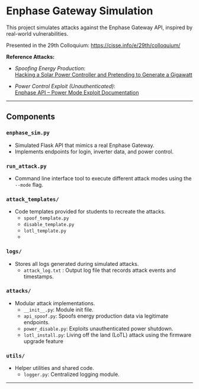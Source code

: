 # Enphase Gateway Simulation

This project simulates attacks against the Enphase Gateway API, inspired by real-world vulnerabilities.

Presented in the 29th Colloquium: https://cisse.info/e/29th/colloquium/

**Reference Attacks:**
- *Spoofing Energy Production*:  
  [Hacking a Solar Power Controller and Pretending to Generate a Gigawatt](https://community.cadence.com/cadence_blogs_8/b/breakfast-bytes/posts/hacking-a-solar-power-controller-and-pretending-to-generate-a-gigawatt)

- *Power Control Exploit (Unauthenticated)*:  
  [Enphase API – Power Mode Exploit Documentation](https://github.com/Matthew1471/Enphase-API/blob/main/Documentation/IQ%20Gateway%20API/IVP/Mod/EID/Mode/Power.adoc)

---

## Components

### `enphase_sim.py`
- Simulated Flask API that mimics a real Enphase Gateway.
- Implements endpoints for login, inverter data, and power control.

### `run_attack.py`
- Command line interface tool to execute different attack modes using the `--mode` flag.

### `attack_templates/`
- Code templates provided for students to recreate the attacks.
  - `spoof_template.py`
  - `disable_template.py`
  - `lotl_template.py`
  - 
### `logs/`
- Stores all logs generated during simulated attacks.
  - `attack_log.txt` : Output log file that records attack events and timestamps.

### `attacks/`
- Modular attack implementations.
  - `__init__.py`: Module init file.
  - `api_spoof.py`: Spoofs energy production data via legitimate endpoints.
  - `power_disable.py`: Exploits unauthenticated power shutdown.
  - `lotl_install.py`: Living off the land (LoTL) attack using the firmware upgrade feature

### `utils/`
- Helper utilities and shared code.
  - `logger.py`: Centralized logging module.
---
